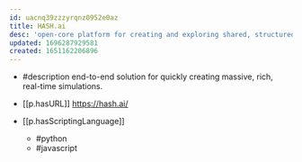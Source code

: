 ```yaml
---
id: uacnq39zzzyrqnz0952e0az
title: HASH.ai
desc: 'open-core platform for creating and exploring shared, structured knowledge'
updated: 1696287929581
created: 1651162206896
---
```


- #description end-to-end solution for quickly creating massive, rich, real-time simulations.

- [[p.hasURL]] https://hash.ai/
- [[p.hasScriptingLanguage]] 
  - #python
  - #javascript
